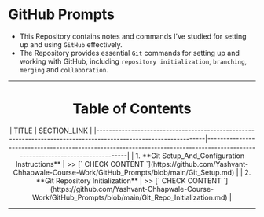 # GitHub Prompts
- This Repository contains notes and commands I've studied for setting up and using `GitHub` effectively.
- The Repository provides essential `Git` commands for setting up and working with GitHub, including `repository initialization`, `branching`, `merging` and `collaboration`.

---

<div align="center">
 <h1>Table of Contents</h1>
</div>

<div align="center">
| TITLE                                                                                                          | SECTION_LINK                                                                                                                  |
|----------------------------------------------------------------------------------------------------------------|-------------------------------------------------------------------------------------------------------------------------------|
| 1.  **Git Setup_And_Configuration Instructions**                                                               | >> [` CHECK CONTENT `](https://github.com/Yashvant-Chhapwale-Course-Work/GitHub_Prompts/blob/main/Git_Setup.md)               |
| 2.  **Git Repository Initialization**                                                                          | >> [` CHECK CONTENT `](https://github.com/Yashvant-Chhapwale-Course-Work/GitHub_Prompts/blob/main/Git_Repo_Initialization.md) |
</div>

---
